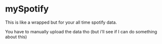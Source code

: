 # mySpotify

This is like a wrapped but for your all time spotify data. 

You have to manually upload the data tho (but i'll see if I can do something about this)
